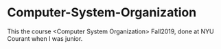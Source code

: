 # Computer-System-Organization
This the course &lt;Computer System Organization> Fall2019, done at NYU Courant when I was junior.

